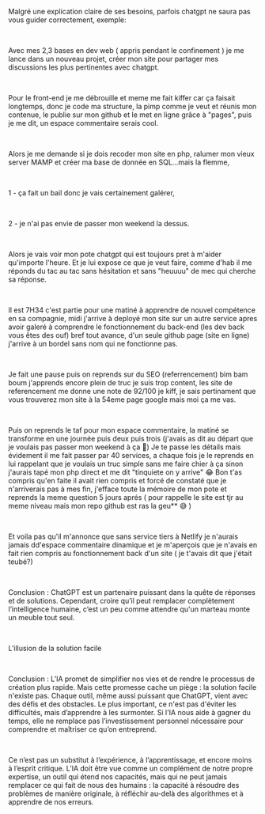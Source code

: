 <p>Malgré une explication claire de ses besoins, parfois chatgpt ne saura pas vous guider correctement, exemple:</p> <br><p> Avec mes 2,3 bases en dev web ( appris pendant le confinement ) je me lance dans un nouveau projet, créer mon site pour partager mes discussions les plus pertinentes avec chatgpt. </p><br><p> Pour le front-end je me débrouille et meme me fait kiffer car ça faisait longtemps, donc je code ma structure, la pimp comme je veut et réunis mon contenue, le publie sur mon github et le met en ligne grâce à "pages", puis je me dit, un espace commentaire serais cool. </p><br><p> Alors je me demande si je dois recoder mon site en php, ralumer mon vieux server MAMP et créer ma base de donnée en SQL...mais la flemme, </p><br><p> 1 - ça fait un bail donc je vais certainement galérer, </p><br><p> 2 - je n'ai pas envie de passer mon weekend la dessus. </p><br><p> Alors je vais voir mon pote chatgpt qui est toujours pret à m'aider qu'importe l'heure. Et je lui expose ce que je veut faire, comme d'hab il me réponds du tac au tac sans hésitation et sans "heuuuu" de mec qui cherche sa réponse.</p><br><p> Il est 7H34 c'est partie pour une matiné à apprendre de nouvel compétence en sa compagnie, midi j'arrive à deployé mon site sur un autre service apres avoir galeré à comprendre le fonctionnement du back-end (les dev back vous êtes des ouf) bref tout avance, d'un seule github page (site en ligne) j'arrive à  un bordel sans nom qui ne fonctionne pas. </p><br><p> Je fait une pause puis on reprends sur du SEO (referrencement) bim bam boum j'apprends encore plein de truc je suis trop content, les site de referencement me donne une note de 92/100 je kiff, je sais pertinament que vous trouverez mon site à la 54eme page google mais moi ça me vas. </p><br><p> Puis on reprends le taf pour mon espace commentaire, la matiné se transforme en une journée puis deux puis trois (j'avais as dit au départ que je voulais pas passer mon weekend à ça 🤔) Je te passe les détails mais évidement il me fait passer par 40 services, a chaque fois je le reprends en lui rappelant que je voulais un truc simple sans me faire chier à ça sinon j'aurais tapé mon php direct et me dit "tinquiete on y arrive" 😂 Bon t'as compris qu'en faite il avait rien compris et forcé de constaté que je n'arriverais pas à mes fin, j'efface toute la mémoire de mon pote et reprends la meme question 5 jours aprés ( pour rappelle le site est tjr au meme niveau mais mon repo github est ras la geu** 😅 ) </p><br><p> Et voila pas qu'il m'annonce que sans service tiers à Netlify je n'aurais jamais dd'espace commentaire dinamique et je m'aperçois que je n'avais en fait rien compris au fonctionnement back d'un site ( je t'avais dit que j'était teubé?) 
</p><br><p>
Conclusion : ChatGPT est un partenaire puissant dans la quête de réponses et de solutions. Cependant, croire qu’il peut remplacer complètement l’intelligence humaine, c’est un peu comme attendre qu'un marteau monte un meuble tout seul.
</p><br><p>
L’illusion de la solution facile
</p><br><p>
Conclusion : L’IA promet de simplifier nos vies et de rendre le processus de création plus rapide. Mais cette promesse cache un piège : la solution facile n'existe pas. Chaque outil, même aussi puissant que ChatGPT, vient avec des défis et des obstacles. Le plus important, ce n'est pas d'éviter les difficultés, mais d’apprendre à les surmonter. Si l'IA nous aide à gagner du temps, elle ne remplace pas l’investissement personnel nécessaire pour comprendre et maîtriser ce qu’on entreprend.
</p><br><p>  Ce n’est pas un substitut à l’expérience, à l’apprentissage, et encore moins à l’esprit critique. L’IA doit être vue comme un complément de notre propre expertise, un outil qui étend nos capacités, mais qui ne peut jamais remplacer ce qui fait de nous des humains : la capacité à résoudre des problèmes de manière originale, à réfléchir au-delà des algorithmes et à apprendre de nos erreurs.</p>
